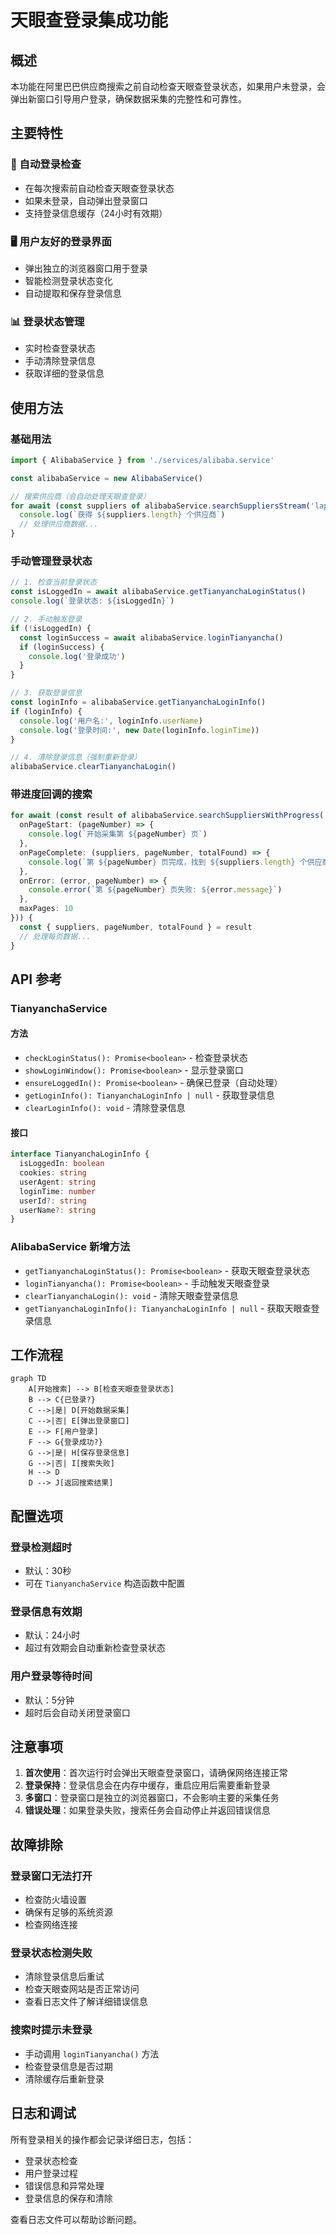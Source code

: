 # 天眼查登录集成功能

## 概述

本功能在阿里巴巴供应商搜索之前自动检查天眼查登录状态，如果用户未登录，会弹出新窗口引导用户登录，确保数据采集的完整性和可靠性。

## 主要特性

### 🔐 自动登录检查
- 在每次搜索前自动检查天眼查登录状态
- 如果未登录，自动弹出登录窗口
- 支持登录信息缓存（24小时有效期）

### 🖥️ 用户友好的登录界面
- 弹出独立的浏览器窗口用于登录
- 智能检测登录状态变化
- 自动提取和保存登录信息

### 📊 登录状态管理
- 实时检查登录状态
- 手动清除登录信息
- 获取详细的登录信息

## 使用方法

### 基础用法

```typescript
import { AlibabaService } from './services/alibaba.service'

const alibabaService = new AlibabaService()

// 搜索供应商（会自动处理天眼查登录）
for await (const suppliers of alibabaService.searchSuppliersStream('laptop', undefined, 5)) {
  console.log(`获得 ${suppliers.length} 个供应商`)
  // 处理供应商数据...
}
```

### 手动管理登录状态

```typescript
// 1. 检查当前登录状态
const isLoggedIn = await alibabaService.getTianyanchaLoginStatus()
console.log(`登录状态: ${isLoggedIn}`)

// 2. 手动触发登录
if (!isLoggedIn) {
  const loginSuccess = await alibabaService.loginTianyancha()
  if (loginSuccess) {
    console.log('登录成功')
  }
}

// 3. 获取登录信息
const loginInfo = alibabaService.getTianyanchaLoginInfo()
if (loginInfo) {
  console.log('用户名:', loginInfo.userName)
  console.log('登录时间:', new Date(loginInfo.loginTime))
}

// 4. 清除登录信息（强制重新登录）
alibabaService.clearTianyanchaLogin()
```

### 带进度回调的搜索

```typescript
for await (const result of alibabaService.searchSuppliersWithProgress('smartphone', {
  onPageStart: (pageNumber) => {
    console.log(`开始采集第 ${pageNumber} 页`)
  },
  onPageComplete: (suppliers, pageNumber, totalFound) => {
    console.log(`第 ${pageNumber} 页完成，找到 ${suppliers.length} 个供应商`)
  },
  onError: (error, pageNumber) => {
    console.error(`第 ${pageNumber} 页失败: ${error.message}`)
  },
  maxPages: 10
})) {
  const { suppliers, pageNumber, totalFound } = result
  // 处理每页数据...
}
```

## API 参考

### TianyanchaService

#### 方法

- `checkLoginStatus(): Promise<boolean>` - 检查登录状态
- `showLoginWindow(): Promise<boolean>` - 显示登录窗口
- `ensureLoggedIn(): Promise<boolean>` - 确保已登录（自动处理）
- `getLoginInfo(): TianyanchaLoginInfo | null` - 获取登录信息
- `clearLoginInfo(): void` - 清除登录信息

#### 接口

```typescript
interface TianyanchaLoginInfo {
  isLoggedIn: boolean
  cookies: string
  userAgent: string
  loginTime: number
  userId?: string
  userName?: string
}
```

### AlibabaService 新增方法

- `getTianyanchaLoginStatus(): Promise<boolean>` - 获取天眼查登录状态
- `loginTianyancha(): Promise<boolean>` - 手动触发天眼查登录
- `clearTianyanchaLogin(): void` - 清除天眼查登录信息
- `getTianyanchaLoginInfo(): TianyanchaLoginInfo | null` - 获取天眼查登录信息

## 工作流程

```mermaid
graph TD
    A[开始搜索] --> B[检查天眼查登录状态]
    B --> C{已登录?}
    C -->|是| D[开始数据采集]
    C -->|否| E[弹出登录窗口]
    E --> F[用户登录]
    F --> G{登录成功?}
    G -->|是| H[保存登录信息]
    G -->|否| I[搜索失败]
    H --> D
    D --> J[返回搜索结果]
```

## 配置选项

### 登录检测超时
- 默认：30秒
- 可在 `TianyanchaService` 构造函数中配置

### 登录信息有效期
- 默认：24小时
- 超过有效期会自动重新检查登录状态

### 用户登录等待时间
- 默认：5分钟
- 超时后会自动关闭登录窗口

## 注意事项

1. **首次使用**：首次运行时会弹出天眼查登录窗口，请确保网络连接正常
2. **登录保持**：登录信息会在内存中缓存，重启应用后需要重新登录
3. **多窗口**：登录窗口是独立的浏览器窗口，不会影响主要的采集任务
4. **错误处理**：如果登录失败，搜索任务会自动停止并返回错误信息

## 故障排除

### 登录窗口无法打开
- 检查防火墙设置
- 确保有足够的系统资源
- 检查网络连接

### 登录状态检测失败
- 清除登录信息后重试
- 检查天眼查网站是否正常访问
- 查看日志文件了解详细错误信息

### 搜索时提示未登录
- 手动调用 `loginTianyancha()` 方法
- 检查登录信息是否过期
- 清除缓存后重新登录

## 日志和调试

所有登录相关的操作都会记录详细日志，包括：
- 登录状态检查
- 用户登录过程
- 错误信息和异常处理
- 登录信息的保存和清除

查看日志文件可以帮助诊断问题。

